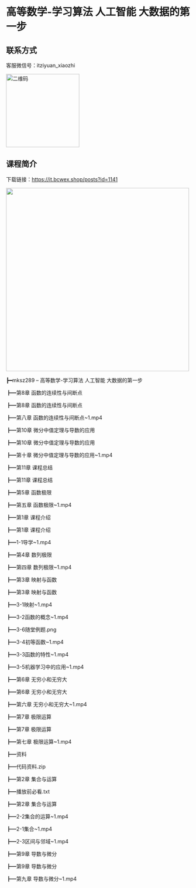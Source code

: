 # 高等数学-学习算法 人工智能 大数据的第一步

## 联系方式

客服微信号：itziyuan_xiaozhi

<img src="https://ziyuanyun.oss-cn-guangzhou.aliyuncs.com/common/20240614073449/666b82192834a.jpg" width="200" height="200" alt="二维码">

## 课程简介

下载链接：https://it.bcwex.shop/posts?id=1141

<img src="https://ziyuanyun.oss-cn-guangzhou.aliyuncs.com/yun/20240515153623/664465f79eb63.jpg" width="500" alt="">

  ┣━mksz289 &#8211; 高等数学-学习算法 人工智能 大数据的第一步

 ┣━第8章 函数的连续性与间断点

 ┣━第8章 函数的连续性与间断点

 ┣━第八章 函数的连续性与间断点~1.mp4

 ┣━第10章 微分中值定理与导数的应用

 ┣━第10章 微分中值定理与导数的应用

 ┣━第十章 微分中值定理与导数的应用~1.mp4

 ┣━第11章 课程总结

 ┣━第11章 课程总结

 ┣━第5章 函数极限

 ┣━第五章 函数极限~1.mp4

 ┣━第1章 课程介绍

 ┣━第1章 课程介绍

 ┣━1-1导学~1.mp4

 ┣━第4章 数列极限

 ┣━第四章 数列极限~1.mp4

 ┣━第3章 映射与函数

 ┣━第3章 映射与函数

 ┣━3-1映射~1.mp4

 ┣━3-2函数的概念~1.mp4

 ┣━3-6随堂例题.png

 ┣━3-4初等函数~1.mp4

 ┣━3-3函数的特性~1.mp4

 ┣━3-5机器学习中的应用~1.mp4

 ┣━第6章 无穷小和无穷大

 ┣━第6章 无穷小和无穷大

 ┣━第六章 无穷小和无穷大~1.mp4

 ┣━第7章 极限运算

 ┣━第7章 极限运算

 ┣━第七章 极限运算~1.mp4

 ┣━资料

 ┣━代码资料.zip

 ┣━第2章 集合与运算

 ┣━播放前必看.txt

 ┣━第2章 集合与运算

 ┣━2-2集合的运算~1.mp4

 ┣━2-1集合~1.mp4

 ┣━2-3区间与邻域~1.mp4

 ┣━第9章 导数与微分

 ┣━第9章 导数与微分

 ┣━第九章 导数与微分~1.mp4

  